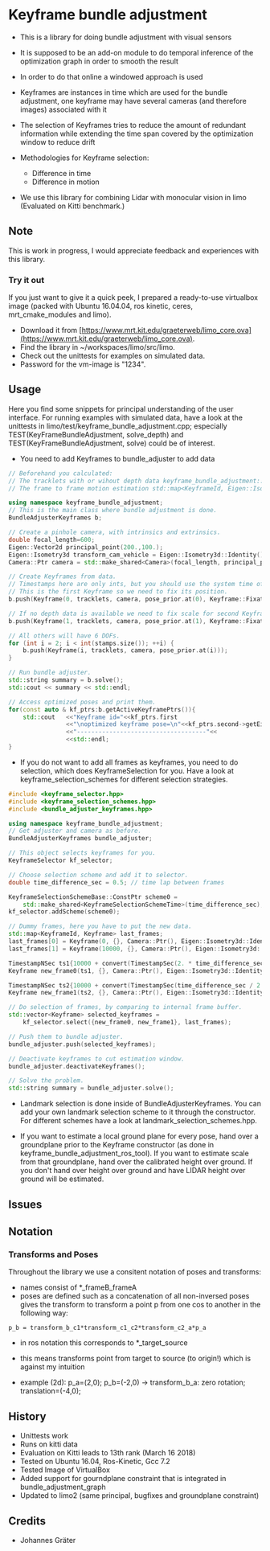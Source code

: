 # Keyframe bundle adjustment

* This is a library for doing bundle adjustment with visual sensors
* It is supposed to be an add-on module to do temporal inference of the optimization graph in order to smooth the result
* In order to do that online a windowed approach is used
* Keyframes are instances in time which are used for the bundle adjustment, one keyframe may have several cameras (and therefore images) associated with it
* The selection of Keyframes tries to reduce the amount of redundant information while extending the time span covered by the optimization window to reduce drift
* Methodologies for Keyframe selection:
  * Difference in time
  * Difference in motion

* We use this library for combining Lidar with monocular vision in limo (Evaluated on Kitti benchmark.)

## Note

This is work in progress, I would appreciate feedback and experiences with this library.

### Try it out

If you just want to give it a quick peek, I prepared a ready-to-use virtualbox image (packed with Ubuntu 16.04.04, ros kinetic, ceres, mrt_cmake_modules and limo).

* Download it from [https://www.mrt.kit.edu/graeterweb/limo_core.ova](https://www.mrt.kit.edu/graeterweb/limo_core.ova).
* Find the library in ~/workspaces/limo/src/limo.
* Check out the unittests for examples on simulated data.
* Password for the vm-image is "1234".

## Usage

Here you find some snippets for principal understanding of the user interface. For running examples with simulated data, have a look at the unittests in limo/test/keyframe_bundle_adjustment.cpp; especially TEST(KeyFrameBundleAdjustment, solve_depth) and TEST(KeyFrameBundleAdjustment, solve) could be of interest.

* You need to add Keyframes to bundle_adjuster to add data

```cpp
// Beforehand you calculated:
// The tracklets with or wihout depth data keyframe_bundle_adjustment::Tracklets tracklets;
// The frame to frame motion estimation std::map<KeyframeId, Eigen::Isometry3d> pose_prior;

using namespace keyframe_bundle_adjustment;
// This is the main class where bundle adjustment is done.
BundleAdjusterKeyframes b;

// Create a pinhole camera, with intrinsics and extrinsics.
double focal_length=600;
Eigen::Vector2d principal_point(200.,100.);
Eigen::Isometry3d transform_cam_vehicle = Eigen::Isometry3d::Identity();
Camera::Ptr camera = std::make_shared<Camera>(focal_length, principal_point, transform_cam_vehicle;

// Create Keyframes from data.
// Timestamps here are only ints, but you should use the system time of the measurement in nano seconds.
// This is the first Keyframe so we need to fix its position.
b.push(Keyframe(0, tracklets, camera, pose_prior.at(0), Keyframe::FixationStatus::Pose));

// If no depth data is available we need to fix scale for second Keyframe.
b.push(Keyframe(1, tracklets, camera, pose_prior.at(1), Keyframe::FixationStatus::Scale));

// All others will have 6 DOFs.
for (int i = 2; i < int(stamps.size()); ++i) {
    b.push(Keyframe(i, tracklets, camera, pose_prior.at(i)));
}

// Run bundle adjuster.
std::string summary = b.solve();
std::cout << summary << std::endl;

// Access optimized poses and print them.
for(const auto & kf_ptrs:b.getActiveKeyframePtrs()){
    std::cout   <<"Keyframe id="<<kf_ptrs.first
                <<"\noptimized keyframe pose=\n"<<kf_ptrs.second->getEigenPose().matrix()
                <<"------------------------------------"<<
                <<std::endl;
}
```

* If you do not want to add all frames as keyframes, you need to do selection, which does KeyframeSelection for you. Have a look at keyframe_selection_schemes for different selection strategies.

```cpp
#include <keyframe_selector.hpp>
#include <keyframe_selection_schemes.hpp>
#include <bundle_adjuster_keyframes.hpp>

using namespace keyframe_bundle_adjustment;
// Get adjuster and camera as before.
BundleAdjusterKeyframes bundle_adjuster;

// This object selects keyframes for you.
KeyframeSelector kf_selector;

// Choose selection scheme and add it to selector.
double time_difference_sec = 0.5; // time lap between frames

KeyframeSelectionSchemeBase::ConstPtr scheme0 =
    std::make_shared<KeyframeSelectionSchemeTime>(time_difference_sec);
kf_selector.addScheme(scheme0);

// Dummy frames, here you have to put the new data.
std::map<KeyframeId, Keyframe> last_frames;
last_frames[0] = Keyframe(0, {}, Camera::Ptr(), Eigen::Isometry3d::Identity());
last_frames[1] = Keyframe(10000, {}, Camera::Ptr(), Eigen::Isometry3d::Identity());

TimestampNSec ts1{10000 + convert(TimestampSec(2. * time_difference_sec))};
Keyframe new_frame0(ts1, {}, Camera::Ptr(), Eigen::Isometry3d::Identity());

TimestampNSec ts2{10000 + convert(TimestampSec(time_difference_sec / 2.))};
Keyframe new_frame1(ts2, {}, Camera::Ptr(), Eigen::Isometry3d::Identity());

// Do selection of frames, by comparing to internal frame buffer.
std::vector<Keyframe> selected_keyframes =
    kf_selector.select({new_frame0, new_frame1}, last_frames);

// Push them to bundle adjuster.
bundle_adjuster.push(selected_keyframes);

// Deactivate keyframes to cut estimation window.
bundle_adjuster.deactivateKeyframes();

// Solve the problem.
std::string summary = bundle_adjuster.solve();
```

* Landmark selection is done inside of BundleAdjusterKeyframes. You can add your own landmark selection scheme to it through the constructor. For different schemes have a look at landmark_selection_schemes.hpp.

* If you want to estimate a local ground plane for every pose, hand over a groundplane prior to the Keyframe constructor (as done in keyframe_bundle_adjustment_ros_tool). If you want to estimate scale from that groundplane, hand over the calibrated height over ground. If you don't hand over height over ground and have LIDAR height over ground will be estimated.

## Issues

## Notation

### Transforms and Poses

Throughout the library we use a consitent notation of poses and transforms:

* names consist of *_frameB_frameA
* poses are defined such as a concatenation of all non-inversed poses gives the transform to transform a point p from one cos to another in the following way:

```
p_b = transform_b_c1*transform_c1_c2*transform_c2_a*p_a
```

* in ros notation this corresponds to *_target_source

* this means transforms point from target to source (to origin!) which is against my intuition

* example (2d): p_a=(2,0); p_b=(-2,0)   ->  transform_b_a: zero rotation; translation=(-4,0);

## History

* Unittests work
* Runs on kitti data
* Evaluation on Kitti leads to 13th rank (March 16 2018)
* Tested on Ubuntu 16.04, Ros-Kinetic, Gcc 7.2
* Tested Image of VirtualBox
* Added support for gourndplane constraint that is integrated in bundle_adjustment_graph
* Updated to limo2 (same principal, bugfixes and groundplane constraint)

## Credits

* Johannes Gräter
